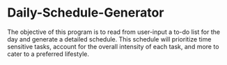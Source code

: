 # Daily-Schedule-Generator
The objective of this program is to read from user-input a to-do list for the day and generate a detailed schedule. This schedule will prioritize time sensitive tasks, account for the overall intensity of each task, and more to cater to a preferred lifestyle.
